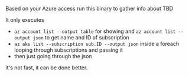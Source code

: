 Based on your Azure access run this binary to gather info about TBD

It only executes
- `az account list --output table` for showing and `az account list --output json` to get name and ID of subscription
- `az aks list --subscription sub.ID --output json` inside a foreach looping through subscriptions and passing it
- then just going through the json

it's not fast, it can be done better.
